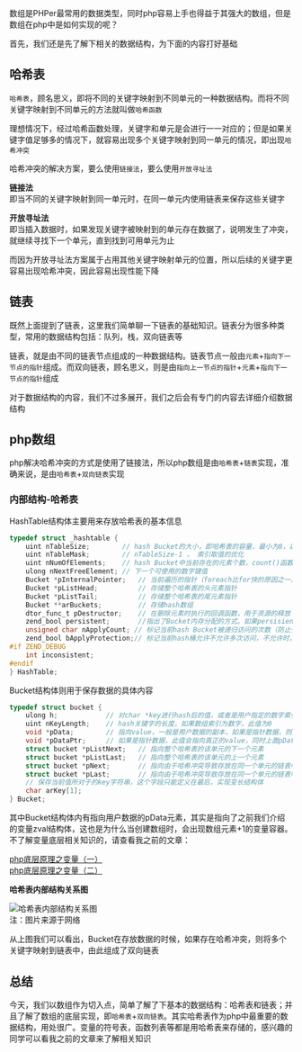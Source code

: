 数组是PHPer最常用的数据类型，同时php容易上手也得益于其强大的数组，但是数组在php中是如何实现的呢？

首先，我们还是先了解下相关的数据结构，为下面的内容打好基础

## 哈希表
`哈希表`，顾名思义，即将不同的关键字映射到不同单元的一种数据结构。而将不同关键字映射到不同单元的方法就叫做`哈希函数`

理想情况下，经过哈希函数处理，关键字和单元是会进行一一对应的；但是如果关键字值足够多的情况下，就容易出现多个关键字映射到同一单元的情况，即出现`哈希冲突`

哈希冲突的解决方案，要么使用`链接法`，要么使用`开放寻址法`

**链接法**   
即当不同的关键字映射到同一单元时，在同一单元内使用链表来保存这些关键字

**开放寻址法**   
即当插入数据时，如果发现关键字被映射到的单元存在数据了，说明发生了冲突，就继续寻找下一个单元，直到找到可用单元为止

而因为开放寻址法方案属于占用其他关键字映射单元的位置，所以后续的关键字更容易出现哈希冲突，因此容易出现性能下降

## 链表
既然上面提到了链表，这里我们简单聊一下链表的基础知识。链表分为很多种类型，常用的数据结构包括：队列，栈，双向链表等

链表，就是由不同的链表节点组成的一种数据结构。链表节点一般由`元素`+`指向下一节点的指针`组成。而双向链表，顾名思义，则是由`指向上一节点的指针`+`元素`+`指向下一节点的指针`组成

对于数据结构的内容，我们不过多展开，我们之后会有专门的内容去详细介绍数据结构

## php数组
php解决哈希冲突的方式是使用了链接法，所以php数组是由`哈希表`+`链表`实现，准确来说，是由`哈希表`+`双向链表`实现

### 内部结构-哈希表

HashTable结构体主要用来存放哈希表的基本信息

```c
typedef struct _hashtable { 
    uint nTableSize;        // hash Bucket的大小，即哈希表的容量，最小为8，以2x增长。
    uint nTableMask;        // nTableSize-1 ， 索引取值的优化
    uint nNumOfElements;    // hash Bucket中当前存在的元素个数，count()函数会直接返回此值 
    ulong nNextFreeElement; // 下一个可使用的数字键值
    Bucket *pInternalPointer;   // 当前遍历的指针（foreach比for快的原因之一）
    Bucket *pListHead;          // 存储整个哈希表的头元素指针
    Bucket *pListTail;          // 存储整个哈希表的尾元素指针
    Bucket **arBuckets;         // 存储hash数组
    dtor_func_t pDestructor;    // 在删除元素时执行的回调函数，用于资源的释放
    zend_bool persistent;       //指出了Bucket内存分配的方式。如果persisient为TRUE，则使用操作系统本身的内存分配函数为Bucket分配内存，否则使用PHP的内存分配函数。
    unsigned char nApplyCount; // 标记当前hash Bucket被递归访问的次数（防止多次递归）
    zend_bool bApplyProtection;// 标记当前hash桶允许不允许多次访问，不允许时，最多只能递归3次
#if ZEND_DEBUG
    int inconsistent;
#endif
} HashTable;
```

Bucket结构体则用于保存数据的具体内容

```c
typedef struct bucket {
    ulong h;            // 对char *key进行hash后的值，或者是用户指定的数字索引值
    uint nKeyLength;    // hash关键字的长度，如果数组索引为数字，此值为0
    void *pData;        // 指向value，一般是用户数据的副本，如果是指针数据，则指向pDataPtr
    void *pDataPtr;     // 如果是指针数据，此值会指向真正的value，同时上面pData会指向此值
    struct bucket *pListNext;   // 指向整个哈希表的该单元的下一个元素
    struct bucket *pListLast;   // 指向整个哈希表的该单元的上一个元素
    struct bucket *pNext;       // 指向由于哈希冲突导致存放在同一个单元的链表中的下一个元素
    struct bucket *pLast;       // 指向由于哈希冲突导致存放在同一个单元的链表中的上一个元素
    // 保存当前值所对于的key字符串，这个字段只能定义在最后，实现变长结构体
    char arKey[1];              
} Bucket;
```
其中Bucket结构体内有指向用户数据的pData元素，其实是指向了之前我们介绍的变量zval结构体，这也是为什么当创建数组时，会出现数组元素+1的变量容器。不了解变量底层相关知识的，请查看我之前的文章：

[php底层原理之变量（一）](https://github.com/sdxuzheng/php-internal/blob/master/php%E5%BA%95%E5%B1%82%E5%8E%9F%E7%90%86%E4%B9%8B%E5%8F%98%E9%87%8F%EF%BC%88%E4%B8%80%EF%BC%89.md)   
[php底层原理之变量（二）](https://github.com/sdxuzheng/php-internal/blob/master/php%E5%BA%95%E5%B1%82%E5%8E%9F%E7%90%86%E4%B9%8B%E5%8F%98%E9%87%8F%EF%BC%88%E4%BA%8C%EF%BC%89.md)   

**哈希表内部结构关系图**

![哈希表内部结构关系图](https://segment-xavier.oss-cn-beijing.aliyuncs.com/php%E5%BA%95%E5%B1%82%E5%8E%9F%E7%90%86%E4%B9%8B%E6%95%B0%E7%BB%84%E5%AE%9E%E7%8E%B0/Zend%E5%BC%95%E6%93%8E%E5%93%88%E5%B8%8C%E8%A1%A8%E7%BB%93%E6%9E%84%E5%92%8C%E5%85%B3%E7%B3%BB.png)   
注：图片来源于网络   

从上图我们可以看出，Bucket在存放数据的时候，如果存在哈希冲突，则将多个关键字映射到链表中，由此组成了双向链表

## 总结
今天，我们以数组作为切入点，简单了解了下基本的数据结构：哈希表和链表；并且了解了数组的底层实现，即`哈希表`+`双向链表`。其实哈希表作为php中最重要的数据结构，用处很广。变量的符号表，函数列表等都是用哈希表来存储的，感兴趣的同学可以看我之前的文章来了解相关知识
